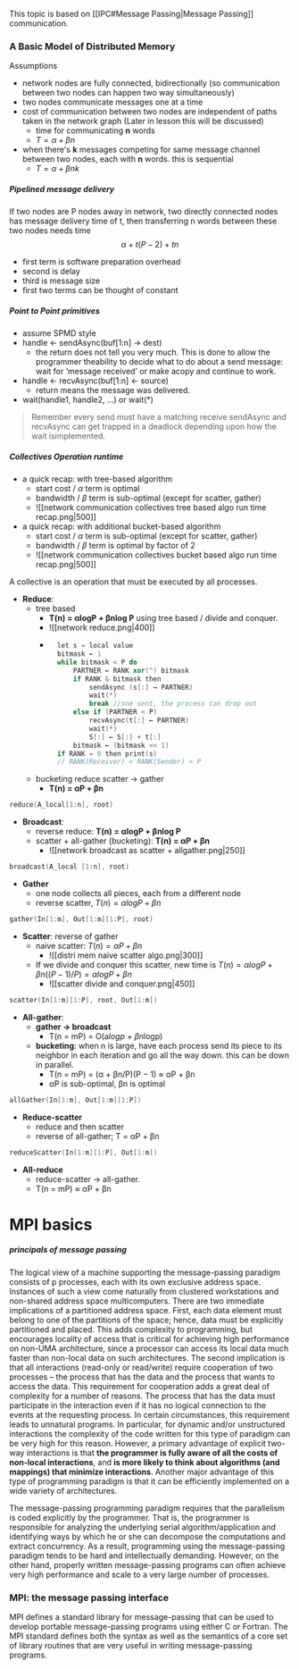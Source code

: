 This topic is based on [[IPC#Message Passing|Message Passing]] communication.

### A Basic Model of Distributed Memory
Assumptions
- network nodes are fully connected, bidirectionally (so communication between two nodes can happen two way simultaneously)
- two nodes communicate messages one at a time
- cost of communication between two nodes are independent of paths taken in the network graph (Later in lesson this will be discussed)
	- time for communicating **n** words
	- $T=\alpha +  \beta n$
- when there's **k** messages competing for same message channel between two nodes, each with **n** words. this is sequential
	- $T=\alpha + \beta n k$

##### Pipelined message delivery
If two nodes are P nodes away in network, two directly connected nodes has message delivery time of t, then transferring n words between these two nodes needs time
$$\alpha + t(P-2) + tn$$
- first term is software preparation overhead
- second is delay
- third is message size 
- first two terms can be thought of constant

##### Point to Point primitives
- assume SPMD style
- handle ← sendAsync(buf[1:n] → dest)
	- the return does not tell you very much. This is done to allow the programmer theability to decide what to do about a send message: wait for ‘message received’ or make acopy and continue to work.
- handle ← recvAsync(buf[1:n] ← source)
	- return means the message was delivered.
- wait(handle1, handle2, ...) or wait(*)

> Remember every send must have a matching receive
> sendAsync and recvAsync can get trapped in a deadlock depending upon how the wait isimplemented.

##### Collectives Operation runtime
- a quick recap: with tree-based algorithm
	- start cost / $\alpha$ term is optimal
	- bandwidth / $\beta$ term is sub-optimal (except for scatter, gather)
	- ![[network communication collectives tree based algo run time recap.png|500]]
- a quick recap: with additional bucket-based algorithm
	- start cost / $\alpha$ term is sub-optimal (except for scatter, gather)
	- bandwidth / $\beta$ term is optimal by factor of 2
	- ![[network communication collectives bucket based algo run time recap.png|500]]

A collective is an operation that must be executed by all processes.
- **Reduce**: 
	- tree based
		- **T(n) = αlogP + βnlog P** using tree based / divide and conquer.
		- ![[network reduce.png|400]]
		- ```c++
			let s = local value
			bitmask ← 1
			while bitmask < P do
				PARTNER ← RANK xor(^) bitmask
				if RANK & bitmask then
					sendAsync (s[:] → PARTNER)
					wait(*)
					break //one sent, the process can drop out
				else if (PARTNER < P)
					recvAsync(t[:] ← PARTNER)
					wait(*)
					S[:] ← S[:] + t[:]
				bitmask ← (bitmask << 1)
			if RANK = 0 then print(s)
			// RANK(Receiver) < RANK(Sender) < P
	- bucketing reduce scatter -> gather
		- **T(n) = αP + βn**
		
```c++
reduce(A_local[1:n], root)
```
- **Broadcast**: 
	- reverse reduce: **T(n) = αlogP + βnlog P**
	- scatter + all-gather (bucketing): **T(n) = αP + βn**
		- ![[network broadcast as scatter + allgather.png|250]]
```c++
broadcast(A_local [1:n], root)
```
- **Gather**
	- one node collects all pieces, each from a different node
	- reverse scatter, $T(n)=αlogP+βn$
```c++
gather(In[1:m], Out[1:m][1:P], root)
```
- **Scatter**: reverse of gather
	- naive scatter:  $T(n)=αP+βn$
		- ![[distri mem naive scatter algo.png|300]]
	- If we divide and conquer this scatter, new time is $T(n) = αlogP + βn ((P − 1 ) / P )=αlogP+βn$
		- ![[scatter divide and conquer.png|450]]
```c++
scatter(In[1:m][1:P], root, Out[1:m])
```
- **All-gather**: 
	- **gather -> broadcast**
		- T(n = mP) = O(a*logp + βn*logp)
	- **bucketing**: when n is large, have each process send its piece to its neighbor in each iteration and go all the way down. this can be down in parallel.
		- T(n = mP) = (α + βn/P)(P − 1) ≈ αP + βn
		- αP is sub-optimal, βn is optimal
```c++
allGather(In[1:m], Out[1:m][1:P])
```
- **Reduce-scatter**
	- reduce and then scatter
	- reverse of all-gather; T = αP + βn
```c++
reduceScatter(In[1:m][1:P], Out[1:m])
```
- **All-reduce**
	- reduce-scatter -> all-gather. 
	- T(n = mP) ≈ αP + βn

# MPI basics
##### principals of message passing
The logical view of a machine supporting the message-passing paradigm consists of p processes, each with its own exclusive address space. Instances of such a view come naturally from clustered workstations and non-shared address space multicomputers. There are two immediate implications of a partitioned address space. First, each data element must belong to one of the partitions of the space; hence, data must be explicitly partitioned and placed. This adds complexity to programming, but encourages locality of access that is critical for achieving high performance on non-UMA architecture, since a processor can access its local data much faster than non-local data on such architectures. The second implication is that all interactions (read-only or read/write) require cooperation of two processes – the process that has the data and the process that wants to access the data. This requirement for cooperation adds a great deal of complexity for a number of reasons. The process that has the data must participate in the interaction even if it has no logical connection to the events at the requesting process. In certain circumstances, this requirement leads to unnatural programs. In particular, for dynamic and/or unstructured interactions the complexity of the code written for this type of paradigm can be very high for this reason. However, a primary advantage of explicit two-way interactions is that **the programmer is fully aware of all the costs of non-local interactions**, and **is more likely to think about algorithms (and mappings) that minimize interactions**. Another major advantage of this type of programming paradigm is that it can be efficiently implemented on a wide variety of architectures.

The message-passing programming paradigm requires that the parallelism is coded explicitly by the programmer. That is, the programmer is responsible for analyzing the underlying serial algorithm/application and identifying ways by which he or she can decompose the computations and extract concurrency. As a result, programming using the message-passing paradigm tends to be hard and intellectually demanding. However, on the other hand, properly written message-passing programs can often achieve very high performance and scale to a very large number of processes.

### MPI: the message passing interface
MPI defines a standard library for message-passing that can be used to develop portable message-passing programs using either C or Fortran. The MPI standard defines both the syntax as well as the semantics of a core set of library routines that are very useful in writing message-passing programs.